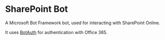 # SharePoint Bot
A Microsoft Bot Framework bot, used for interacting with SharePoint Online.

It uses [BotAuth](https://github.com/richdizz/BotAuth) for authentication with Office 365.
